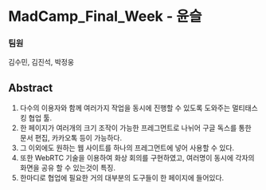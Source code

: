 # MadCamp_Final_Week - 윤슬
### 팀원
김수민, 김진석, 박정웅
## Abstract

1. 다수의 이용자와 함께 여러가지 작업을 동시에 진행할 수 있도록 도와주는 멀티태스킹 협업 툴.
2. 한 페이지가 여러개의 크기 조작이 가능한 프레그먼트로 나뉘어 구글 독스를 통한 문서 편집, 카카오톡 등이 가능하다.
3. 그 이외에도 원하는 웹 사이트를 하나의 프레그먼트에 넣어 사용할 수 있다.
4. 또한 WebRTC 기술을 이용하여 화상 회의를 구현하였고, 여러명이 동시에 각자의 화면을 공유 할 수 있는것이 특징.
5. 한마디로 협업에 필요한 거의 대부분의 도구들이 한 페이지에 들어있다.
